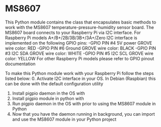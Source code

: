 # MS8607
This Python module contains the class that encapsulates basic methods to work with the MS8607 temperature-pressure-humidity sensor board.
The MS8607 board connects to your Raspberry Pi via I2C interface. For Raspberry Pi models A+/B+/2B/3B/3B+/3A+/Zero I2C interface is implemented on the following GPIO pins:
-GPIO PIN #4     5V power    GROVE wire color: RED
-GPIO PIN #6     Ground      GROVE wire color: BLACK
-GPIO PIN #3     I2C SDA     GROVE wire color: WHITE
-GPIO PIN #5     I2C SCL     GROVE wire color: YELLOW
For other Raspberry Pi models please refer to GPIO pinout documentation

To make this Python module work with your Raspberry Pi follow the steps listed below:
0. Activate I2C interface in your OS. In Debian (Raspbian) this can be done with the default configuration utility <sudo raspi-config>
1. Install pigpio daemon in the OS with <sudo apt-get install pigpiod> 
2. Install pigpio module in python with <pip install pigpio>
3. Run pigpio daemon in the OS with <sudo pigpiod> prior to using the MS8607 module in Python
4. Now that you have the daemon running in background, you can import and use the MS8607 module in your Python project
